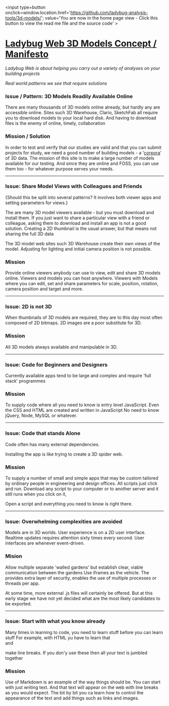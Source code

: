 <span style=display:none; >[You are now in a GitHub source code view - click this link to view the home page]( http://ladybug-analysis-tools.github.io/3d-models/ "View file as a web page." ) </span>
<input type=button onclick=window.location.href='https://github.com/ladybug-analysis-tools/3d-models/'; 
value='You are now in the home page view - Click this button to view the read me file and the source code' >


[Ladybug Web 3D Models Concept / Manifesto]( ./index.html#concept.md )
===


_Ladybug Web is about helping you carry out a variety of analyses on your building projects_

_Real world patterns we see that require solutions_


### Issue / Pattern: 3D Models Readily Available Online

There are many thousands of 3D models online already, but hardly any are accessible online. 
Sites such 3D Warehouse, Clario, SketchFab all require you to download models to your local hard disk.
And having to download files is the enemy of online, timely, collaboration

### Mission / Solution

In order to test and verify that our studies are valid and that you can submit projects for study, 
we need a good number of building models - a '[corpora]( https://en.wikipedia.org/wiki/Text_corpus )' of 3D data.
The mission of this site is to make a large number of models available for our testing. 
And since they are online and FOSS, you can use them too - for whatever purpose serves your needs.

***

### Issue: Share Model Views with Colleagues and Friends

{Should this be split into several patterns? It involves both viewer apps and setting parameters for views.}

The are many 3D model viewers available - but you must download and install them.
If you just want to share a particular view with a friend or colleague, asking them to download and install an app is not a good solution.
Creating a 2D thumbnail is the usual answer, but that means not sharing the full 3D data

The 3D model web sites such 3D Warehouse create their own views of the model. Adjusting for lighting and initial camera position is not possible.
    
### Mission

Provide online viewers anybody can use to view, edit and share 3D models online.
Viewers and models you can host anywhere.
Viewers with Models where you can edit, set and share parameters for scale, position, rotation, camera position and target and more.

***

### Issue: 2D is not 3D

When thumbnails of 3D models are required, they are to this day most often composed of 2D bitmaps.
2D images are a poor substitute for 3D.


### Mission

All 3D models always available and manipulable in 3D.

***

### Issue: Code for Beginners and Designers

Currently available apps tend to be large and complex and require 'full stack' programmes

### Mission

To supply code where all you need to know is entry level JavaScript.
Even the CSS and HTML are created and written in JavaScript
No need to know jQuery, Node, MySQL or whatever.

***

### Issue: Code that stands Alone

Code often has many external dependencies.

Installing the app is like trying to create a 3D spider web.

### Mission

To supply a number of small and simple apps that may be custom tailored by ordinary people in engineering and design offices.
All scripts just click and run. Download any script to your computer or to another server and it still runs when you click on it,

Open a script and everything you need to know is right there.

***

### Issue: Overwhelming complexities are avoided

Models are in 3D worlds. User experience is on a 2D user interface. 
Realtime updates requires attention sixty times every second. User interfaces are whenever event-driven.
 
### Mision

Allow multiple separate 'walled gardens' but establish clear, viable communication between the gardens
Use iframes as the vehicle. The provides extra layer of security, enables the use of multiple processes or threads per app.

At some time, more external .js files will certainly be offered. 
But at this early stage we have not yet decided what are the most likely candidates to be exported.   

***

### Issue: Start with what you know already

Many times in learning to code, you need to learn stuff before you can learn stuff
For example, with HTML yu have to learn that <br> and <p> make line breaks.
If you don'y use these then all your text is jumbled together


### Mission

Use of Markdown is an example of the way things should be.
You can start with just writing text. And that text will appear on the web with line breaks as you would expect.
The bit by bit you ca learn how to control the appearance of the text and add things such as links and images.
